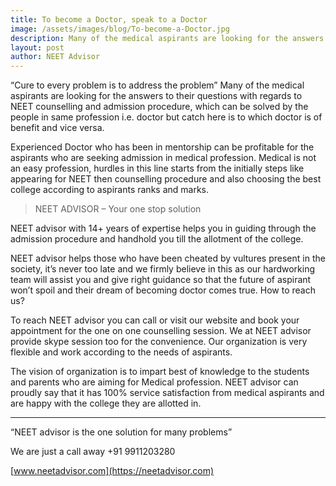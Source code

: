 ```yaml
---
title: To become a Doctor, speak to a Doctor
image: /assets/images/blog/To-become-a-Doctor.jpg
description: Many of the medical aspirants are looking for the answers to their questions with regards to NEET counselling and admission procedure, which can be solved by the people in same profession i.e. doctor but catch here is to which doctor is of benefit and vice versa.
layout: post
author: NEET Advisor
---
```


“Cure to every problem is to address the problem” Many of the medical aspirants are looking for the answers to their questions with regards to NEET counselling and admission procedure, which can be solved by the people in same profession i.e. doctor but catch here is to which doctor is of benefit and vice versa. 

Experienced Doctor who has been in mentorship can be profitable for the aspirants who are seeking admission in medical profession. Medical is not an easy profession, hurdles in this line starts from the initially steps like appearing for NEET then counselling procedure and also choosing the best college according to aspirants ranks and marks.

> NEET ADVISOR – Your one stop solution

NEET advisor with 14+ years of expertise helps you in guiding through the admission procedure and handhold you till the allotment of the college.

NEET advisor helps those who have been cheated by vultures present in the society, it’s never too late and we firmly believe in this as our hardworking team will assist you and give right guidance so that the future of aspirant won’t spoil and their dream of becoming doctor comes true.
How to reach us?

To reach NEET advisor you can call or visit our website and book your appointment for the one on one counselling session. We at NEET advisor provide skype session too for the convenience. Our organization is very flexible and work according to the needs of aspirants. 

The vision of organization is to impart best of knowledge to the students and parents who are aiming for Medical profession. NEET advisor can proudly say that it has 100% service satisfaction from medical aspirants and are happy with the college they are allotted in.

<hr>

“NEET advisor is the one solution for many problems”

We are just a call away +91 9911203280

[www.neetadvisor.com](https://neetadvisor.com)

 

